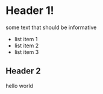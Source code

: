 [name]: /uri/path "title"
[name 2]: /uri/path "title"
[name 3]: /uri/path "title1"
[name 3]: /dif/uri/path "title2"
[name 3]: /another/dif/uri/path

# Header 1!

some text that should be informative

- list item 1
- list item 2
- list item 3

## Header 2

hello world